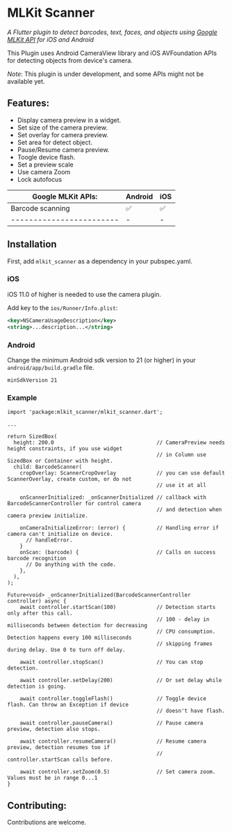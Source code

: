 # MLKit Scanner

_A Flutter plugin to detect barcodes, text, faces, and objects using [Google MLKit API](https://developers.google.com/ml-kit/) for iOS and Android_

This Plugin uses Android CameraView library and iOS AVFoundation APIs for detecting objects from device's camera.

*Note*: This plugin is under development, and some APIs might not be available yet. 

## Features:

* Display camera preview in a widget.
* Set size of the camera preview.
* Set overlay for camera preview.
* Set area for detect object.
* Pause/Resume camera preview.
* Toogle device flash.
* Set a preview scale
* Use camera Zoom 
* Lock autofocus

| Google MLKit APIs:             | Android | iOS |
|--------------------------------|---------|-----|
| Barcode scanning               |   ✅    | ✅ |
| ------------------------       |    -    |  -  |

## Installation

First, add `mlkit_scanner` as a dependency in your pubspec.yaml.

### iOS

iOS 11.0 of higher is needed to use the camera plugin.

Add key to the `ios/Runner/Info.plist`:

```xml
<key>NSCameraUsageDescription</key>
<string>...description...</string>
```

### Android

Change the minimum Android sdk version to 21 (or higher) in your `android/app/build.gradle` file.

```
minSdkVersion 21
```
### Example 

```
import 'package:mlkit_scanner/mlkit_scanner.dart';

...

return SizedBox(
  height: 200.0                                 // CameraPreview needs height constraints, if you use widget 
                                                // in Column use SizedBox or Container with height.
  child: BarcodeScanner(
    cropOverlay: ScannerCropOverlay             // you can use default ScannerOverlay, create custom, or do not 
                                                // use it at all

    onScannerInitialized: _onScannerInitialized // callback with BarcodeScannerController for control camera 
                                                // and detection when camera preview initialize.
    
    onCameraInitializeError: (error) {          // Handling error if camera can't initialize on device.
      // handleError.
    }
    onScan: (barcode) {                         // Calls on success barcode recognition
      // Do anything with the code.
    },
  ),
);

Future<void> _onScannerInitialized(BarcodeScannerController controller) async {
    await controller.startScan(100)             // Detection starts only after this call.
                                                // 100 - delay in milliseconds between detection for decreasing 
                                                // CPU consumption. Detection happens every 100 milliseconds 
                                                // skipping frames during delay. Use 0 to turn off delay.

    await controller.stopScan()                 // You can stop detection.

    await controller.setDelay(200)              // Or set delay while detection is going.

    await controller.toggleFlash()              // Toggle device flash. Can throw an Exception if device 
                                                // doesn't have flash.

    await controller.pauseCamera()              // Pause camera preview, detection also stops.

    await controller.resumeCamera()             // Resume camera preview, detection resumes too if 
                                                // controller.startScan calls before.
                                                
    await controller.setZoom(0.5)               // Set camera zoom. Values must be in range 0...1                            
}
```
## Contributing:

Contributions are welcome.

